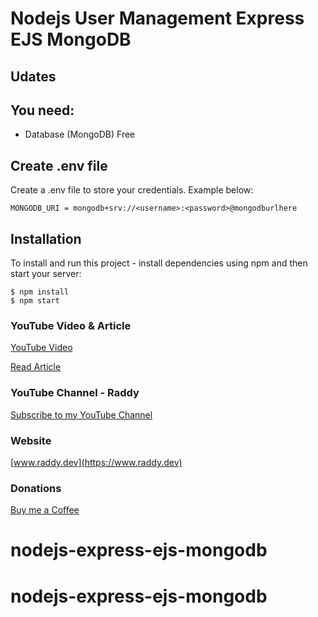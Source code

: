 # Nodejs User Management Express EJS MongoDB

## Udates


## You need:
- Database (MongoDB) Free

## Create .env file
Create a .env file to store your credentials. Example below:

```
MONGODB_URI = mongodb+srv://<username>:<password>@mongodburlhere
```

## Installation
To install and run this project - install dependencies using npm and then start your server:

```
$ npm install
$ npm start
```

### YouTube Video & Article

[YouTube Video](https://youtu.be/)

[Read Article](https://raddy.dev/blog/)

### YouTube Channel - Raddy

[Subscribe to my YouTube Channel](https://www.youtube.com/channel/UCvXscyQ0cLzPZeNOeXI45Sw?sub_confirmation=1)

### Website
[www.raddy.dev](https://www.raddy.dev)

### Donations
[Buy me a Coffee](https://www.buymeacoffee.com/RaddyTheBrand)
# nodejs-express-ejs-mongodb
# nodejs-express-ejs-mongodb
